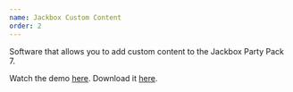 ```yaml
---
name: Jackbox Custom Content
order: 2
---
```


Software that allows you to add custom content to the Jackbox Party Pack 7.

Watch the demo [here](https://www.youtube.com/watch?v=4YO2SM21eIo). Download it [here](https://github.com/ambiguousname/jackbox-custom-content).